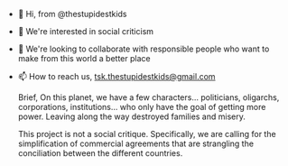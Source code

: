 - 👋 Hi, from @thestupidestkids
- 👀 We're interested in social criticism
- 💞️ We're looking to collaborate with responsible people who want to make from this world a better place
- 📫 How to reach us, tsk.thestupidestkids@gmail.com
	
	Brief,
  	On this planet, we have a few characters... politicians, oligarchs, corporations, institutions... who only have the goal of getting 
	more power.  Leaving along the way destroyed families and misery.
	
	This project is not a social critique. Specifically, we are calling for the simplification of commercial agreements that are 
	strangling the conciliation between the different countries.
  

